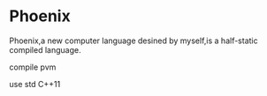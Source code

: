 # Phoenix
Phoenix,a new computer language desined by myself,is a half-static compiled language.

compile pvm

use std C++11
